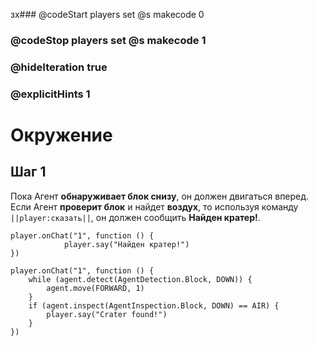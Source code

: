 зх### @codeStart players set @s makecode 0
### @codeStop players set @s makecode 1

### @hideIteration true 
### @explicitHints 1


# Окружение 

## Шаг 1
Пока  Агент **обнаруживает блок снизу**, он должен двигаться вперед. Если Агент **проверит блок** и найдет **воздух**, то используя команду ``||player:сказать||``, он должен сообщить **Найден кратер!**. 



```template
player.onChat("1", function () {
            player.say("Найден кратер!")
})
```
```ghost
player.onChat("1", function () {
    while (agent.detect(AgentDetection.Block, DOWN)) {
        agent.move(FORWARD, 1)
    }
    if (agent.inspect(AgentInspection.Block, DOWN) == AIR) {
        player.say("Crater found!")
    }
})
```
